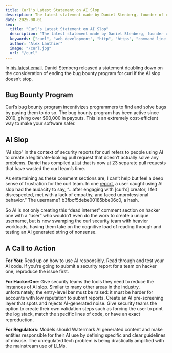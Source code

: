 ```yaml
---
title: Curl's Latest Statement on AI Slop
description: The latest statement made by Daniel Stenberg, founder of curl, on AI slop
date: 2025-08-01
seo:
  title: "Curl's Latest Statement on AI Slop"
  description: "The latest statement made by Daniel Stenberg, founder of curl, on AI slop"
  keywords: ["curl", "web development", "http", "https", "command line tool", "development tools"]
  author: "Alex Lanthier"
  image: "/curl.jpg"
  url: "/curl"
---
```


In [his latest email](https://lists.haxx.se/pipermail/daniel/2025-August/000119.html), Daniel Stenberg released a statement doubling down on the consideration of ending the bug bounty program for curl if the AI slop doesn’t stop.

## Bug Bounty Program

Curl’s bug bounty program incentivizes programmers to find and solve bugs by paying them to do so. The bug bounty program has been active since 2019, giving over $90,000 in payouts. This is an extremely cost-efficient way to make your software safer.

## AI Slop

“AI slop” in the context of security reports for curl refers to people using AI to create a legitimate-looking pull request that doesn’t actually solve any problems. Daniel has compiled [a list](https://gist.github.com/bagder/07f7581f6e3d78ef37dfbfc81fd1d1cd) that is now at 23 separate pull requests that have wasted the curl team’s time.

As entertaining as these comment sections are, I can’t help but feel a deep sense of frustration for the curl team. In one [report](https://hackerone.com/reports/2887487), a user caught using AI slop had the audacity to say, “…after engaging with [curl’s] creator, I felt disrespected, met with a lack of empathy, and faced unprofessional behavior.” The username? b3fbcf5debe00185bbe06c0, a hash.

So AI is not only creating this “dead internet” comment section on hacker one with a “user” who wouldn’t even do the work to create a unique username, but is now swamping the curl security team with heavier workloads, having them take on the cognitive load of reading through and testing an AI generated string of nonsense.

## A Call to Action

**For You**: Read up on how to use AI responsibly. Read through and test your AI code. If you’re going to submit a security report for a team on hacker one, reproduce the issue first.

**For HackerOne**: Give security teams the tools they need to reduce the instances of AI slop. Similar to many other areas in the industry, unfortunately, the entry-level bar must be raised: it must be harder for accounts with low reputation to submit reports. Create an AI pre-screening layer that spots and rejects AI-generated noise. Give security teams the option to create their own validation steps such as forcing the user to print the log stack, match the specific lines of code, or have an exact reproduction. 

**For Regulators**: Models should Watermark AI generated content and make entities responsible for their AI use by defining specific and clear guidelines of misuse. The unregulated tech problem is being drastically amplified with the mainstream use of LLMs.